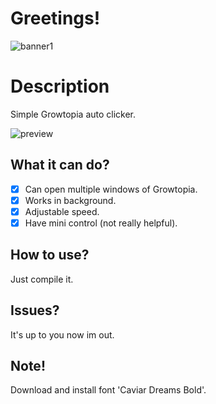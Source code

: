 # Greetings!
![banner1](https://github.com/juvilux/GTBit-Beta/blob/master/Image/banner1.jpg?raw=true)

# Description
Simple Growtopia auto clicker.

![preview](https://github.com/juvilux/GTBit-Beta/blob/master/Image/preview.png?raw=true)

## What it can do?
- [x] Can open multiple windows of Growtopia.
- [x] Works in background.
- [x] Adjustable speed.
- [x] Have mini control (not really helpful).

## How to use?
Just compile it.

## Issues?
It's up to you now im out.

## Note!
Download and install font 'Caviar Dreams Bold'.
